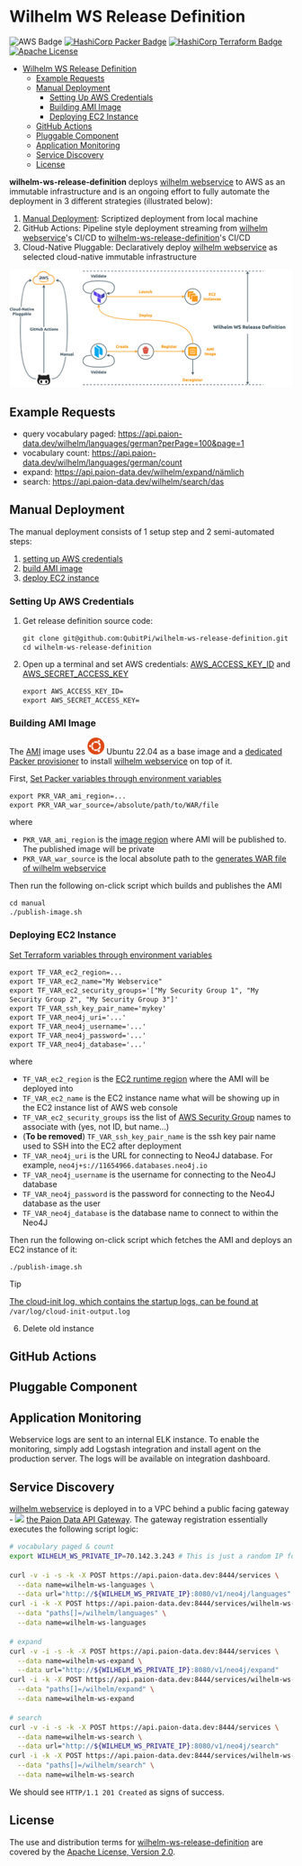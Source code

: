 Wilhelm WS Release Definition
=============================

![AWS Badge][AWS Badge]
[![HashiCorp Packer Badge][HashiCorp Packer Badge]][HashiCorp Packer URL]
[![HashiCorp Terraform Badge][HashiCorp Terraform Badge]][HashiCorp Terraform URL]
[![Apache License][Apache License Badge]][Apache License, Version 2.0]

<!-- TOC -->
* [Wilhelm WS Release Definition](#wilhelm-ws-release-definition)
  * [Example Requests](#example-requests)
  * [Manual Deployment](#manual-deployment)
    * [Setting Up AWS Credentials](#setting-up-aws-credentials)
    * [Building AMI Image](#building-ami-image)
    * [Deploying EC2 Instance](#deploying-ec2-instance)
  * [GitHub Actions](#github-actions)
  * [Pluggable Component](#pluggable-component)
  * [Application Monitoring](#application-monitoring)
  * [Service Discovery](#service-discovery)
  * [License](#license)
<!-- TOC -->

__wilhelm-ws-release-definition__ deploys [wilhelm webservice] to AWS as an immutable infrastructure and is an ongoing
effort to fully automate the deployment in 3 different strategies (illustrated below):

1. [Manual Deployment](#manual-deployment): Scriptized deployment from local machine
2. GitHub Actions: Pipeline style deployment streaming from [wilhelm webservice]'s CI/CD to
   [wilhelm-ws-release-definition]()'s CI/CD
3. Cloud-Native Pluggable: Declaratively deploy [wilhelm webservice] as selected cloud-native immutable infrastructure

![](./docs/deployment-diagram.png)

Example Requests
----------------

- query vocabulary paged: https://api.paion-data.dev/wilhelm/languages/german?perPage=100&page=1
- vocabulary count: https://api.paion-data.dev/wilhelm/languages/german/count
- expand: https://api.paion-data.dev/wilhelm/expand/nämlich
- search: https://api.paion-data.dev/wilhelm/search/das

Manual Deployment
-----------------

The manual deployment consists of 1 setup step and 2 semi-automated steps:

1. [setting up AWS credentials](#setting-up-aws-credentials)
2. [build AMI image](#building-ami-image)
3. [deploy EC2 instance](#deploying-ec2-instance)

### Setting Up AWS Credentials

1. Get release definition source code:

   ```console
   git clone git@github.com:QubitPi/wilhelm-ws-release-definition.git
   cd wilhelm-ws-release-definition
   ```

2. Open up a terminal and set AWS credentials: [AWS_ACCESS_KEY_ID] and [AWS_SECRET_ACCESS_KEY]

   ```console
   export AWS_ACCESS_KEY_ID=
   export AWS_SECRET_ACCESS_KEY=
   ```

### Building AMI Image

The [AMI] image uses <img width="30px" src="docs/ubuntu.png"/> Ubuntu 22.04 as a base image and a
[dedicated Packer provisioner](https://github.com/QubitPi/packer-plugin-qubitpi/blob/master/docs/provisioners/webservice.mdx)
to install [wilhelm webservice] on top of it.

First, [Set Packer variables through environment variables](https://packer.qubitpi.org/packer/guides/hcl/variables#from-environment-variables)

```console
export PKR_VAR_ami_region=...
export PKR_VAR_war_source=/absolute/path/to/WAR/file
```

where

- `PKR_VAR_ami_region` is the [image region](https://docs.aws.amazon.com/AmazonRDS/latest/UserGuide/Concepts.RegionsAndAvailabilityZones.html#Concepts.RegionsAndAvailabilityZones.Availability) where AMI will be published to. The published image will be private
- `PKR_VAR_war_source` is the local absolute path to the
  [generates WAR file of wilhelm webservice](https://github.com/QubitPi/wilhelm-ws?tab=readme-ov-file#generating-war-file)

Then run the following on-click script which builds and publishes the AMI

```console
cd manual
./publish-image.sh
```

### Deploying EC2 Instance

[Set Terraform variables through environment variables](https://terraform.qubitpi.org/terraform/cli/config/environment-variables#tf_var_name)

   ```console
   export TF_VAR_ec2_region=...
   export TF_VAR_ec2_name="My Webservice"
   export TF_VAR_ec2_security_groups='["My Security Group 1", "My Security Group 2", "My Security Group 3"]'
   export TF_VAR_ssh_key_pair_name='mykey'
   export TF_VAR_neo4j_uri='...'
   export TF_VAR_neo4j_username='...'
   export TF_VAR_neo4j_password='...'
   export TF_VAR_neo4j_database='...'
   ```

where

- `TF_VAR_ec2_region` is the
  [EC2 runtime region](https://docs.aws.amazon.com/AmazonRDS/latest/UserGuide/Concepts.RegionsAndAvailabilityZones.html#Concepts.RegionsAndAvailabilityZones.Availability)
  where the AMI will be deployed into
- `TF_VAR_ec2_name` is the EC2 instance name what will be showing up in the EC2 instance list of AWS web console
- `TF_VAR_ec2_security_groups` iss the list of
  [AWS Security Group](https://docs.aws.amazon.com/vpc/latest/userguide/vpc-security-groups.html) names to associate
  with (yes, not ID, but name...)
- (__To be removed__) `TF_VAR_ssh_key_pair_name` is the ssh key pair name used to SSH into the EC2 after deployment
- `TF_VAR_neo4j_uri` is the URL for connecting to Neo4J database. For example, `neo4j+s://11654966.databases.neo4j.io`
- `TF_VAR_neo4j_username` is the username for connecting to the Neo4J database
- `TF_VAR_neo4j_password` is the password for connecting to the Neo4J database as the user
- `TF_VAR_neo4j_database` is the database name to connect to within the Neo4J

Then run the following on-click script which fetches the AMI and deploys an EC2 instance of it:

```console
./publish-image.sh
```

> [!TIP]
> 
> [The cloud-init log, which contains the startup logs, can be found at](https://stackoverflow.com/questions/51882030/commands-in-user-data-are-not-executed-in-terraform#comment90735245_51887124)
> `/var/log/cloud-init-output.log`

6. Delete old instance

GitHub Actions
--------------

Pluggable Component
-------------------

Application Monitoring
----------------------

Webservice logs are sent to an internal ELK instance. To enable the monitoring, simply add Logstash integration and
install agent on the production server. The logs will be available on integration dashboard.

Service Discovery
-----------------

[wilhelm webservice] is deployed in to a VPC behind a public facing gateway -
<img width="40px" src="https://github.com/paion-data/.github/blob/master/img/logo-square.png?raw=true"/>
[the Paion Data API Gateway](https://status.paion-data.dev/history/paion-data-api-gateway). The gateway registration
essentially executes the following script logic:

```bash
# vocabulary paged & count
export WILHELM_WS_PRIVATE_IP=70.142.3.243 # This is just a random IP for illustration

curl -v -i -s -k -X POST https://api.paion-data.dev:8444/services \
  --data name=wilhelm-ws-languages \
  --data url="http://${WILHELM_WS_PRIVATE_IP}:8080/v1/neo4j/languages"
curl -i -k -X POST https://api.paion-data.dev:8444/services/wilhelm-ws-languages/routes \
  --data "paths[]=/wilhelm/languages" \
  --data name=wilhelm-ws-languages

# expand
curl -v -i -s -k -X POST https://api.paion-data.dev:8444/services \
  --data name=wilhelm-ws-expand \
  --data url="http://${WILHELM_WS_PRIVATE_IP}:8080/v1/neo4j/expand"
curl -i -k -X POST https://api.paion-data.dev:8444/services/wilhelm-ws-expand/routes \
  --data "paths[]=/wilhelm/expand" \
  --data name=wilhelm-ws-expand

# search
curl -v -i -s -k -X POST https://api.paion-data.dev:8444/services \
  --data name=wilhelm-ws-search \
  --data url="http://${WILHELM_WS_PRIVATE_IP}:8080/v1/neo4j/search"
curl -i -k -X POST https://api.paion-data.dev:8444/services/wilhelm-ws-search/routes \
  --data "paths[]=/wilhelm/search" \
  --data name=wilhelm-ws-search
```

We should see `HTTP/1.1 201 Created` as signs of success.

License
-------

The use and distribution terms for [wilhelm-ws-release-definition]() are covered by the [Apache License, Version 2.0].

[AMI]: https://docs.aws.amazon.com/AWSEC2/latest/UserGuide/AMIs.html
[Apache License, Version 2.0]: https://www.apache.org/licenses/LICENSE-2.0
[Apache License Badge]: https://img.shields.io/badge/Apache%202.0-F25910.svg?style=for-the-badge&logo=Apache&logoColor=white
[AWS Badge]: https://img.shields.io/badge/Amazon%20Web%20Service-FF9900.svg?style=for-the-badge&logo=amazonwebservices&logoColor=white
[AWS_ACCESS_KEY_ID]: https://docs.aws.amazon.com/cli/latest/userguide/cli-configure-envvars.html
[AWS_SECRET_ACCESS_KEY]: https://docs.aws.amazon.com/cli/latest/userguide/cli-configure-envvars.html

[HashiCorp Packer Badge]: https://img.shields.io/badge/Packer-02A8EF?style=for-the-badge&logo=Packer&logoColor=white
[HashiCorp Packer URL]: https://packer.qubitpi.org/packer/docs
[HashiCorp Terraform Badge]: https://img.shields.io/badge/Terraform-7B42BC?style=for-the-badge&logo=terraform&logoColor=white
[HashiCorp Terraform URL]: https://terraform.qubitpi.org/terraform/docs

[packer-plugin-qubitpi]: https://github.com/QubitPi/packer-plugin-qubitpi
[terraform-provider-qubitpi]: https://github.com/QubitPi/terraform-provider-qubitpi

[wilhelm webservice]: https://github.com/QubitPi/wilhelm-ws
